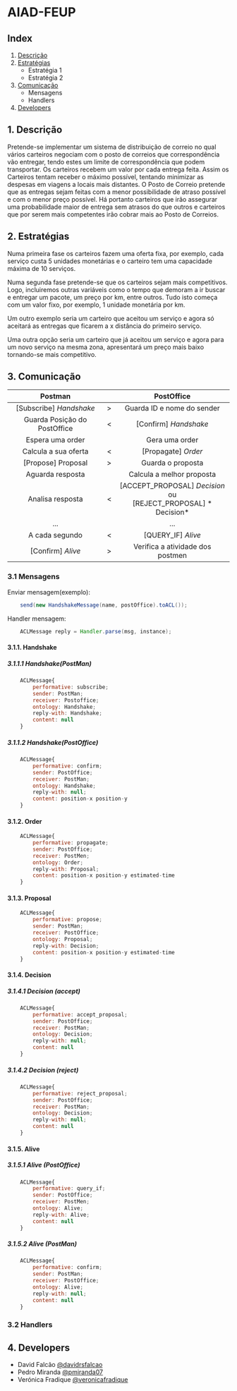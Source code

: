 # AIAD-FEUP

## Index

1. [Descrição](#1-descrição)
2. [Estratégias](#2-estratégias)
     * Estratégia 1
     * Estratégia 2
3. [Comunicação](#3-comunicação)
	* Mensagens
	* Handlers
4. [Developers](#4-developers)
     		 

## 1. Descrição
Pretende-se implementar um sistema de distribuição de correio no qual vários carteiros negociam com o posto de correios que correspondência vão entregar, tendo estes um limite de correspondência que podem transportar. Os carteiros recebem um valor por cada entrega feita. Assim os Carteiros tentam receber o máximo possível, tentando minimizar as despesas em viagens a locais mais distantes. O Posto de Correio pretende que as entregas sejam feitas com a menor possibilidade de atraso possível e com o menor preço possível. Há portanto carteiros que irão assegurar uma probabilidade maior de entrega sem atrasos do que outros e carteiros que por serem mais competentes irão cobrar mais ao Posto de Correios.

## 2. Estratégias

Numa primeira fase os carteiros fazem uma oferta fixa, por exemplo, cada serviço custa 5 unidades monetárias e o carteiro tem uma capacidade máxima de 10 serviços.

Numa segunda fase pretende-se que os carteiros sejam mais competitivos. Logo, incluiremos outras variáveis como o tempo que demoram a ir buscar e entregar um pacote, um preço por km, entre outros. Tudo isto começa com um valor fixo, por exemplo, 1 unidade monetária por km.

Um outro exemplo seria um carteiro que aceitou um serviço e agora só aceitará as entregas que ficarem a x distância do primeiro serviço.

Uma outra opção seria um carteiro que já aceitou um serviço e agora para um novo serviço na mesma zona, apresentará um preço mais baixo tornando-se mais competitivo.


## 3. Comunicação


Postman                   	|       |  PostOffice
:-------------------------:|:----:|:-------------------------:|
[Subscribe] *Handshake* | > | Guarda ID e nome do sender |
Guarda Posição do PostOffice | < | [Confirm] *Handshake* |
Espera uma order |   | Gera uma order |
Calcula a sua oferta |  < | [Propagate] *Order* |
[Propose] Proposal | > | Guarda o proposta |
Aguarda resposta |   | Calcula a melhor proposta |
Analisa resposta | < | [ACCEPT\_PROPOSAL] *Decision* <br> ou <br> [REJECT\_PROPOSAL] * Decision* |
...|   |  ...
A cada segundo | < | [QUERY_IF] *Alive* |
[Confirm] *Alive* | > | Verifica a atividade dos postmen 



### 3.1 Mensagens

Enviar mensagem(exemplo):

```java
	send(new HandshakeMessage(name, postOffice).toACL());
```

Handler mensagem:

```java
	ACLMessage reply = Handler.parse(msg, instance);
```
#### 3.1.1. Handshake
##### 3.1.1.1 Handshake(PostMan)
```javascript
	ACLMessage{
		performative: subscribe;
		sender: PostMan;
		receiver: Postoffice;
		ontology: Handshake;
		reply-with: Handshake;
		content: null
	}
```

##### 3.1.1.2 Handshake(PostOffice)
```javascript
	ACLMessage{
		performative: confirm;
		sender: PostOffice;
		receiver: PostMan;
		ontology: Handshake;
		reply-with: null;
		content: position-x position-y
	}
```

#### 3.1.2. Order
```javascript
	ACLMessage{
		performative: propagate;
		sender: PostOffice;
		receiver: PostMen;
		ontology: Order;
		reply-with: Proposal;
		content: position-x position-y estimated-time
	}
```

#### 3.1.3. Proposal
```javascript
	ACLMessage{
		performative: propose;
		sender: PostMan;
		receiver: PostOffice;
		ontology: Proposal;
		reply-with: Decision;
		content: position-x position-y estimated-time
	}
```

#### 3.1.4. Decision
##### 3.1.4.1 Decision (accept)
```javascript
	ACLMessage{
		performative: accept_proposal;
		sender: PostOffice;
		receiver: PostMan;
		ontology: Decision;
		reply-with: null;
		content: null
	}
```

##### 3.1.4.2 Decision (reject)
```javascript
	ACLMessage{
		performative: reject_proposal;
		sender: PostOffice;
		receiver: PostMan;
		ontology: Decision;
		reply-with: null;
		content: null
	}
```

#### 3.1.5. Alive
##### 3.1.5.1 Alive (PostOffice)
```javascript
	ACLMessage{
		performative: query_if;
		sender: PostOffice;
		receiver: PostMen;
		ontology: Alive;
		reply-with: Alive;
		content: null
	}
```

##### 3.1.5.2 Alive (PostMan)
```javascript
	ACLMessage{
		performative: confirm;
		sender: PostMan;
		receiver: PostOffice;
		ontology: Alive;
		reply-with: null;
		content: null
	}
```

### 3.2 Handlers

## 4. Developers
- David Falcão [@davidrsfalcao](https://github.com/davidrsfalcao)
- Pedro Miranda [@pmiranda07](https://github.com/pmiranda07)
- Verónica Fradique [@veronicafradique](https://github.com/veronicafradique)
